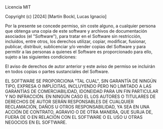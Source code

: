 Licencia MIT

Copyright (c) [2024] [Martin Bockl, Lucas Ignacio]

Por la presente se concede permiso, sin coste alguno, a cualquier persona que obtenga una copia
de este software y archivos de documentación asociados (el "Software"), para tratar
en el Software sin restricción, incluidos, entre otros, los derechos
utilizar, copiar, modificar, fusionar, publicar, distribuir, sublicenciar y/o vender
copias del Software y para permitir a las personas a quienes el Software es
proporcionado para ello, sujeto a las siguientes condiciones:

El aviso de derechos de autor anterior y este aviso de permiso se incluirán en todos
copias o partes sustanciales del Software.

EL SOFTWARE SE PROPORCIONA "TAL CUAL", SIN GARANTÍA DE NINGÚN TIPO, EXPRESA O
IMPLÍCITAS, INCLUYENDO PERO NO LIMITADO A LAS GARANTÍAS DE COMERCIABILIDAD,
IDONEIDAD PARA UN FIN PARTICULAR Y NO INFRACCIÓN. EN NINGÚN CASO EL
LOS AUTORES O TITULARES DE DERECHOS DE AUTOR SERÁN RESPONSABLES DE CUALQUIER RECLAMACIÓN, DAÑOS U OTROS
RESPONSABILIDAD, YA SEA EN UNA ACCIÓN DE CONTRATO, AGRAVIO O DE OTRA MANERA, QUE SURJA DE,
FUERA DE O EN RELACIÓN CON EL SOFTWARE O EL USO U OTRAS NEGOCIOS EN EL
SOFTWARE.
